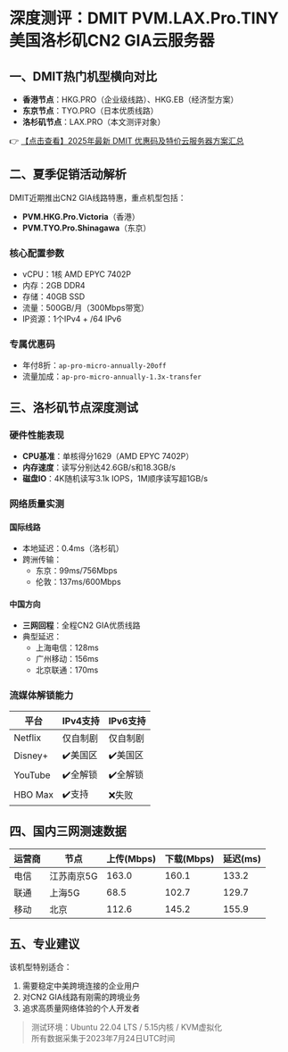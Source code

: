 # 深度测评：DMIT PVM.LAX.Pro.TINY 美国洛杉矶CN2 GIA云服务器

## 一、DMIT热门机型横向对比
- **香港节点**：HKG.PRO（企业级线路）、HKG.EB（经济型方案）
- **东京节点**：TYO.PRO（日本优质线路）
- **洛杉矶节点**：LAX.PRO（本文测评对象）

👉 [【点击查看】2025年最新 DMIT 优惠码及特价云服务器方案汇总](https://bit.ly/dmit_coupon)

## 二、夏季促销活动解析
DMIT近期推出CN2 GIA线路特惠，重点机型包括：
- **PVM.HKG.Pro.Victoria**（香港）
- **PVM.TYO.Pro.Shinagawa**（东京）

### 核心配置参数
- vCPU：1核 AMD EPYC 7402P
- 内存：2GB DDR4
- 存储：40GB SSD
- 流量：500GB/月（300Mbps带宽）
- IP资源：1个IPv4 + /64 IPv6

### 专属优惠码
- 年付8折：`ap-pro-micro-annually-20off`
- 流量加成：`ap-pro-micro-annually-1.3x-transfer`

## 三、洛杉矶节点深度测试
### 硬件性能表现
- **CPU基准**：单核得分1629（AMD EPYC 7402P）
- **内存速度**：读写分别达42.6GB/s和18.3GB/s
- **磁盘IO**：4K随机读写3.1k IOPS，1M顺序读写超1GB/s

### 网络质量实测
#### 国际线路
- 本地延迟：0.4ms（洛杉矶）
- 跨洲传输：
  - 东京：99ms/756Mbps
  - 伦敦：137ms/600Mbps

#### 中国方向
- **三网回程**：全程CN2 GIA优质线路
- 典型延迟：
  - 上海电信：128ms
  - 广州移动：156ms
  - 北京联通：170ms

### 流媒体解锁能力
| 平台       | IPv4支持 | IPv6支持 |
|------------|----------|----------|
| Netflix    | 仅自制剧 | 仅自制剧 |
| Disney+    | ✔️美国区 | ✔️美国区 |
| YouTube    | ✔️全解锁 | ✔️全解锁 |
| HBO Max    | ✔️支持   | ❌失败   |

## 四、国内三网测速数据
| 运营商 | 节点         | 上传(Mbps) | 下载(Mbps) | 延迟(ms) |
|--------|--------------|------------|------------|----------|
| 电信   | 江苏南京5G   | 163.0      | 160.1      | 133.2    |
| 联通   | 上海5G       | 68.5       | 102.7      | 129.7    |
| 移动   | 北京         | 112.6      | 145.2      | 155.9    |

## 五、专业建议
该机型特别适合：
1. 需要稳定中美跨境连接的企业用户
2. 对CN2 GIA线路有刚需的跨境业务
3. 追求高质量网络体验的个人开发者

> 测试环境：Ubuntu 22.04 LTS / 5.15内核 / KVM虚拟化  
> 所有数据采集于2023年7月24日UTC时间
